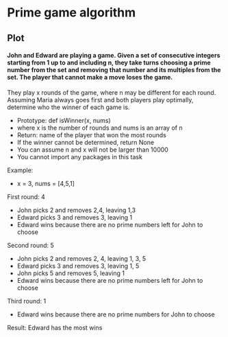 # Prime game algorithm

## Plot
#### John and Edward are playing a game. Given a set of consecutive integers starting from 1 up to and including n, they take turns choosing a prime number from the set and removing that number and its multiples from the set. The player that cannot make a move loses the game.

They play x rounds of the game, where n may be different for each round. Assuming Maria always goes first and both players play optimally, determine who the winner of each game is.

* Prototype: def isWinner(x, nums)
* where x is the number of rounds and nums is an array of n
* Return: name of the player that won the most rounds
* If the winner cannot be determined, return None
* You can assume n and x will not be larger than 10000
* You cannot import any packages in this task

Example:
* x = 3, nums = [4,5,1]

First round: 4

* John picks 2 and removes 2,4, leaving 1,3
* Edward picks 3 and removes 3, leaving 1
* Edward wins because there are no prime numbers left for John to choose

Second round: 5

* John picks 2 and removes 2, 4, leaving 1, 3, 5
* Edward picks 3 and removes 3, leaving 1, 5
* John picks 5 and removes 5, leaving 1
* Edward wins because there are no prime numbers left for John to choose

Third round: 1

* Edward wins because there are no prime numbers for John to choose

Result: Edward has the most wins
